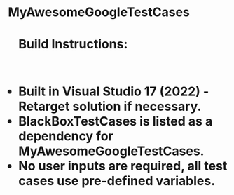 # MyAwesomeGoogleTestCases

<ul><b/><h1> Build Instructions: <h1><br />
<li> Built in Visual Studio 17 (2022) - Retarget solution if necessary.
<li> BlackBoxTestCases is listed as a dependency for MyAwesomeGoogleTestCases.
<li> No user inputs are required, all test cases use pre-defined variables.
<ul />
